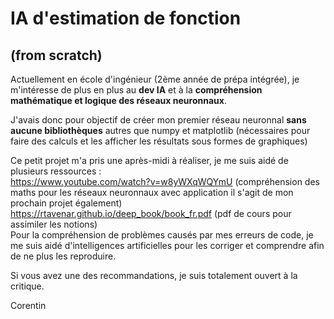 # IA d'estimation de fonction  
## (from scratch)
Actuellement en école d'ingénieur (2ème année de prépa intégrée), je m'intéresse de plus en plus au **dev IA** et à la **compréhension mathématique et logique des réseaux neuronnaux**.  
  
J'avais donc pour objectif de créer mon premier réseau neuronnal **sans aucune bibliothèques** autres que numpy et matplotlib (nécessaires pour faire des calculs et les afficher les résultats sous formes de graphiques)  
  
Ce petit projet m'a pris une après-midi à réaliser, je me suis aidé de plusieurs ressources :  
https://www.youtube.com/watch?v=w8yWXqWQYmU (compréhension des maths pour les réseaux neuronnaux avec application il s'agit de mon prochain projet également)  
https://rtavenar.github.io/deep_book/book_fr.pdf (pdf de cours pour assimiler les notions)  
Pour la compréhension de problèmes causés par mes erreurs de code, je me suis aidé d'intelligences artificielles pour les corriger et comprendre afin de ne plus les reproduire.  
  
Si vous avez une des recommandations, je suis totalement ouvert à la critique.  
  
Corentin
